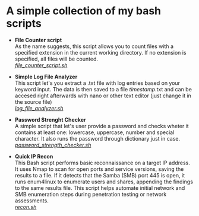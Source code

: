 # A simple collection of my bash scripts

* **File Counter script** \
  As the name suggests, this script allows you to count files with a specified extension in the current working directory. If no extension is specified, all files will be counted.\
  [*file_counter_script.sh*](https://github.com/kbob6980/Bash_scripts/blob/main/file_counter_script.sh)

* **Simple Log File Analyzer** \
  This script let's you extract a .txt file with log entries based on your keyword input. The data is then saved to a file *timestamp*.txt and can be accesed right afterwards with nano or other text editor (just change it in the source file)\
  [*log_file_analyzer.sh*](https://github.com/kbob6980/Bash_scripts/blob/main/log_file_analyzer.sh)

* **Password Strenght Checker** \
  A simple script that let's user provide a password and checks wheter it contains at least one: lowercase, uppercase, number and special character. It also runs the password through dictionary just in case.\
  [*password_strength_checker.sh*](https://github.com/kbob6980/Bash_scripts/blob/main/password_strength_checker.sh)

* **Quick IP Recon** \
  This Bash script performs basic reconnaissance on a target IP address. It uses Nmap to scan for open ports and service versions, saving the results to a file. If it detects that the Samba (SMB) port 445 is open, it runs enum4linux to enumerate users and shares, appending the findings to the same results file. This script helps automate initial network and SMB enumeration steps during penetration testing or network assessments.\
  [*recon.sh*](https://github.com/kbob6980/Bash_scripts/blob/main/quick_recon.sh)
